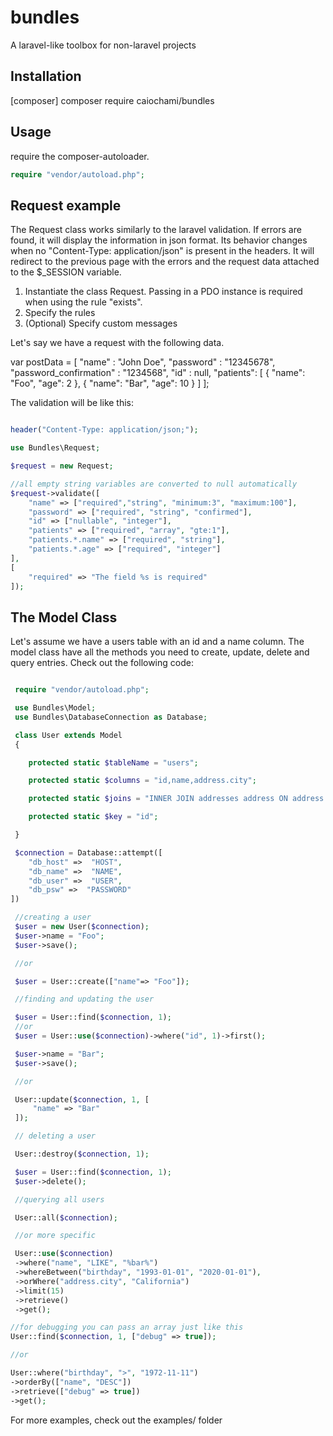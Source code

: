 # bundles

A laravel-like toolbox for non-laravel projects

## Installation

[composer] composer require caiochami/bundles

## Usage

require the composer-autoloader.

```php
require "vendor/autoload.php";
```

## Request example

The Request class works similarly to the laravel validation.
If errors are found, it will display the information in json format.
Its behavior changes when no "Content-Type: application/json" is present in the headers. It will redirect to the previous page with the errors and the request data attached to the \$\_SESSION variable.

1. Instantiate the class Request. Passing in a PDO instance is required when using the rule "exists".
2. Specify the rules
3. (Optional) Specify custom messages

Let's say we have a request with the following data.

var postData = [
    "name" : "John Doe",
    "password" : "12345678",
    "password_confirmation" : "1234568",
    "id" : null,
    "patients": [
        {
            "name": "Foo",
            "age": 2
        },
        {
            "name": "Bar",
            "age": 10
        }
    ]
];

The validation will be like this:

```php

header("Content-Type: application/json;");

use Bundles\Request;

$request = new Request;

//all empty string variables are converted to null automatically
$request->validate([
    "name" => ["required","string", "minimum:3", "maximum:100"],
    "password" => ["required", "string", "confirmed"],
    "id" => ["nullable", "integer"],
    "patients" => ["required", "array", "gte:1"],
    "patients.*.name" => ["required", "string"],
    "patients.*.age" => ["required", "integer"]
],
[
    "required" => "The field %s is required"
]);

```

## The Model Class

Let's assume we have a users table with an id and a name column.
The model class have all the methods you need to create, update, delete and query entries.
Check out the following code:

```php

 require "vendor/autoload.php";

 use Bundles\Model;
 use Bundles\DatabaseConnection as Database;

 class User extends Model
 {

    protected static $tableName = "users";

    protected static $columns = "id,name,address.city";

    protected static $joins = "INNER JOIN addresses address ON address.id = users.address_id";

    protected static $key = "id";

 }

 $connection = Database::attempt([
    "db_host" =>  "HOST",
    "db_name" =>  "NAME",
    "db_user" =>  "USER",
    "db_psw" =>  "PASSWORD"
])

 //creating a user
 $user = new User($connection);
 $user->name = "Foo";
 $user->save();

 //or

 $user = User::create(["name"=> "Foo"]);

 //finding and updating the user

 $user = User::find($connection, 1); 
 //or 
 $user = User::use($connection)->where("id", 1)->first();

 $user->name = "Bar";
 $user->save();

 //or

 User::update($connection, 1, [
     "name" => "Bar"
 ]);

 // deleting a user

 User::destroy($connection, 1);

 $user = User::find($connection, 1);
 $user->delete();

 //querying all users

 User::all($connection);

 //or more specific

 User::use($connection)
 ->where("name", "LIKE", "%bar%")
 ->whereBetween("birthday", "1993-01-01", "2020-01-01"),
 ->orWhere("address.city", "California")
 ->limit(15)
 ->retrieve()
 ->get();

//for debugging you can pass an array just like this
User::find($connection, 1, ["debug" => true]);

//or 

User::where("birthday", ">", "1972-11-11")
->orderBy(["name", "DESC"])
->retrieve(["debug" => true])
->get(); 

```

For more examples, check out the examples/ folder

